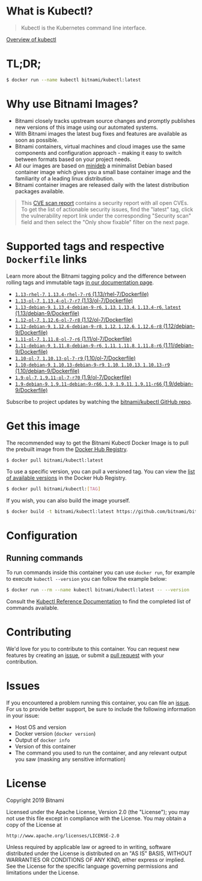 
# What is Kubectl?

> Kubectl is the Kubernetes command line interface.

[Overview of kubectl](https://kubernetes.io/docs/reference/kubectl/overview/)

# TL;DR;

```bash
$ docker run --name kubectl bitnami/kubectl:latest
```

# Why use Bitnami Images?

* Bitnami closely tracks upstream source changes and promptly publishes new versions of this image using our automated systems.
* With Bitnami images the latest bug fixes and features are available as soon as possible.
* Bitnami containers, virtual machines and cloud images use the same components and configuration approach - making it easy to switch between formats based on your project needs.
* All our images are based on [minideb](https://github.com/bitnami/minideb) a minimalist Debian based container image which gives you a small base container image and the familiarity of a leading linux distribution.
* Bitnami container images are released daily with the latest distribution packages available.


> This [CVE scan report](https://quay.io/repository/bitnami/kubectl?tab=tags) contains a security report with all open CVEs. To get the list of actionable security issues, find the "latest" tag, click the vulnerability report link under the corresponding "Security scan" field and then select the "Only show fixable" filter on the next page.

# Supported tags and respective `Dockerfile` links

Learn more about the Bitnami tagging policy and the difference between rolling tags and immutable tags [in our documentation page](https://docs.bitnami.com/containers/how-to/understand-rolling-tags-containers/).


* [`1.13-rhel-7`, `1.13.4-rhel-7-r6` (1.13/rhel-7/Dockerfile)](https://github.com/bitnami/bitnami-docker-kubectl/blob/1.13.4-rhel-7-r6/1.13/rhel-7/Dockerfile)
* [`1.13-ol-7`, `1.13.4-ol-7-r7` (1.13/ol-7/Dockerfile)](https://github.com/bitnami/bitnami-docker-kubectl/blob/1.13.4-ol-7-r7/1.13/ol-7/Dockerfile)
* [`1.13-debian-9`, `1.13.4-debian-9-r6`, `1.13`, `1.13.4`, `1.13.4-r6`, `latest` (1.13/debian-9/Dockerfile)](https://github.com/bitnami/bitnami-docker-kubectl/blob/1.13.4-debian-9-r6/1.13/debian-9/Dockerfile)
* [`1.12-ol-7`, `1.12.6-ol-7-r8` (1.12/ol-7/Dockerfile)](https://github.com/bitnami/bitnami-docker-kubectl/blob/1.12.6-ol-7-r8/1.12/ol-7/Dockerfile)
* [`1.12-debian-9`, `1.12.6-debian-9-r8`, `1.12`, `1.12.6`, `1.12.6-r8` (1.12/debian-9/Dockerfile)](https://github.com/bitnami/bitnami-docker-kubectl/blob/1.12.6-debian-9-r8/1.12/debian-9/Dockerfile)
* [`1.11-ol-7`, `1.11.8-ol-7-r6` (1.11/ol-7/Dockerfile)](https://github.com/bitnami/bitnami-docker-kubectl/blob/1.11.8-ol-7-r6/1.11/ol-7/Dockerfile)
* [`1.11-debian-9`, `1.11.8-debian-9-r6`, `1.11`, `1.11.8`, `1.11.8-r6` (1.11/debian-9/Dockerfile)](https://github.com/bitnami/bitnami-docker-kubectl/blob/1.11.8-debian-9-r6/1.11/debian-9/Dockerfile)
* [`1.10-ol-7`, `1.10.13-ol-7-r9` (1.10/ol-7/Dockerfile)](https://github.com/bitnami/bitnami-docker-kubectl/blob/1.10.13-ol-7-r9/1.10/ol-7/Dockerfile)
* [`1.10-debian-9`, `1.10.13-debian-9-r9`, `1.10`, `1.10.13`, `1.10.13-r9` (1.10/debian-9/Dockerfile)](https://github.com/bitnami/bitnami-docker-kubectl/blob/1.10.13-debian-9-r9/1.10/debian-9/Dockerfile)
* [`1.9-ol-7`, `1.9.11-ol-7-r70` (1.9/ol-7/Dockerfile)](https://github.com/bitnami/bitnami-docker-kubectl/blob/1.9.11-ol-7-r70/1.9/ol-7/Dockerfile)
* [`1.9-debian-9`, `1.9.11-debian-9-r66`, `1.9`, `1.9.11`, `1.9.11-r66` (1.9/debian-9/Dockerfile)](https://github.com/bitnami/bitnami-docker-kubectl/blob/1.9.11-debian-9-r66/1.9/debian-9/Dockerfile)

Subscribe to project updates by watching the [bitnami/kubectl GitHub repo](https://github.com/bitnami/bitnami-docker-kubectl).

# Get this image

The recommended way to get the Bitnami Kubectl Docker Image is to pull the prebuilt image from the [Docker Hub Registry](https://hub.docker.com/r/bitnami/kubectl).

```bash
$ docker pull bitnami/kubectl:latest
```

To use a specific version, you can pull a versioned tag. You can view the [list of available versions](https://hub.docker.com/r/bitnami/kubectl/tags/) in the Docker Hub Registry.

```bash
$ docker pull bitnami/kubectl:[TAG]
```

If you wish, you can also build the image yourself.

```bash
$ docker build -t bitnami/kubectl:latest https://github.com/bitnami/bitnami-docker-kubectl.git
```

# Configuration

## Running commands

To run commands inside this container you can use `docker run`, for example to execute `kubectl --version` you can follow the example below:

```bash
$ docker run --rm --name kubectl bitnami/kubectl:latest -- --version
```

Consult the [Kubectl Reference Documentation](https://kubernetes.io/docs/reference/generated/kubectl/kubectl-commands) to find the completed list of commands available.

# Contributing

We'd love for you to contribute to this container. You can request new features by creating an [issue](https://github.com/bitnami/bitnami-docker-kubectl/issues), or submit a [pull request](https://github.com/bitnami/bitnami-docker-kubectl/pulls) with your contribution.

# Issues

If you encountered a problem running this container, you can file an [issue](https://github.com/bitnami/bitnami-docker-kubectl/issues). For us to provide better support, be sure to include the following information in your issue:

- Host OS and version
- Docker version (`docker version`)
- Output of `docker info`
- Version of this container
- The command you used to run the container, and any relevant output you saw (masking any sensitive information)

# License

Copyright 2019 Bitnami

Licensed under the Apache License, Version 2.0 (the "License");
you may not use this file except in compliance with the License.
You may obtain a copy of the License at

    http://www.apache.org/licenses/LICENSE-2.0

Unless required by applicable law or agreed to in writing, software
distributed under the License is distributed on an "AS IS" BASIS,
WITHOUT WARRANTIES OR CONDITIONS OF ANY KIND, either express or implied.
See the License for the specific language governing permissions and
limitations under the License.

